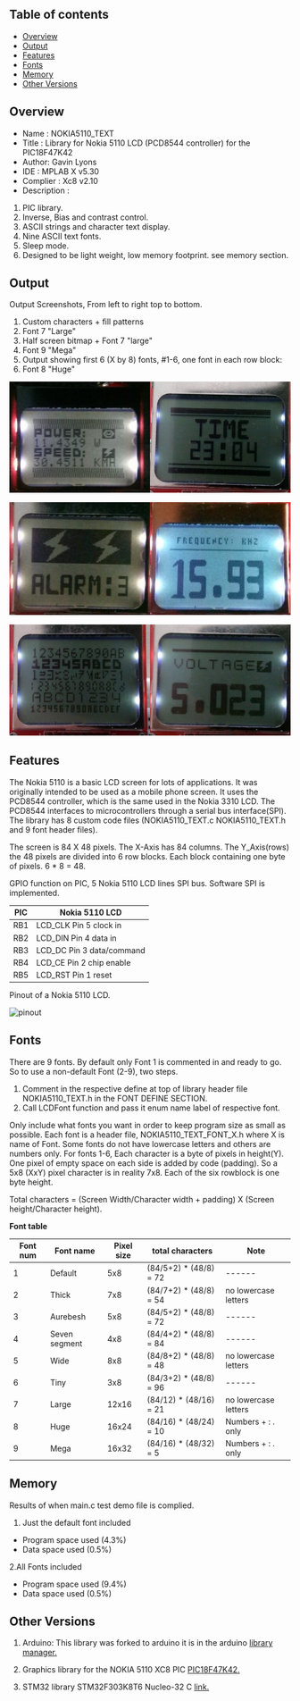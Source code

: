 Table of contents
---------------------------

  * [Overview](#overview)
  * [Output](#output)
  * [Features](#features)
  * [Fonts](#fonts)
  * [Memory](#memory)
  * [Other Versions](#other-versions)
  
Overview
--------------------
* Name : NOKIA5110_TEXT
* Title : Library for Nokia 5110 LCD (PCD8544 controller) for the PIC18F47K42
* Author: Gavin Lyons
* IDE :  MPLAB X v5.30
* Complier : Xc8 v2.10
* Description : 

1. PIC library.      
2. Inverse, Bias and contrast control. 
3. ASCII strings and character text display.
4. Nine ASCII text fonts.
5. Sleep mode.
6. Designed to be light weight, low memory footprint. see memory section.

Output
---------------------------------

Output Screenshots, From left to right top to bottom.

1. Custom characters + fill patterns 
2. Font 7 "Large"
3. Half screen bitmap + Font 7 "large"
4. Font 9 "Mega"  
5. Output showing first 6 (X by 8) fonts, #1-6, one font in each row block:
6. Font 8 "Huge" 

![ font pic 1 ](https://github.com/gavinlyonsrepo/NOKIA5110_TEXT/blob/master/extras/image/NOKIA_FONT1.jpg)

![ font pic 2 ](https://github.com/gavinlyonsrepo/NOKIA5110_TEXT/blob/master/extras/image/NOKIA_FONT2.jpg)

![ font pic 3 ](https://github.com/gavinlyonsrepo/NOKIA5110_TEXT/blob/master/extras/image/NOKIA_FONT_ALL.jpg)

Features
-------------------------
The Nokia 5110 is a basic LCD screen for lots of applications. 
It was originally intended to be used as a mobile phone screen. 
It uses the PCD8544 controller, which is the same used in the Nokia 3310 LCD. 
The PCD8544 interfaces to microcontrollers through a serial bus interface(SPI).
The library has 8 custom code files (NOKIA5110_TEXT.c  NOKIA5110_TEXT.h and 9 font header files).

The screen is 84 X 48 pixels. The X-Axis has 84 columns.
The Y_Axis(rows) the 48 pixels are divided into 6 row blocks. 
Each block containing one byte of pixels. 6 * 8 = 48.

GPIO function on PIC, 5 Nokia 5110 LCD lines SPI bus.
Software SPI is implemented.

| PIC | Nokia 5110 LCD |
| ------ | ------ |
| RB1 | LCD_CLK Pin 5 clock in |
| RB2 | LCD_DIN Pin 4 data in |
| RB3 | LCD_DC Pin 3 data/command|
| RB4 | LCD_CE Pin 2 chip enable |
| RB5 | LCD_RST Pin 1 reset|

Pinout of a Nokia 5110 LCD.

![ pinout ](https://github.com/gavinlyonsrepo/NOKIA5110_TEXT/blob/master/extras/image/NOKIA_PINOUT.jpg)


Fonts 
---------------------------

There are 9 fonts.
By default only Font 1 is commented in and ready to go.
So to use a non-default Font (2-9), two steps.

1. Comment in the respective define at top of library header file NOKIA5110_TEXT.h in the FONT DEFINE SECTION.
2. Call LCDFont function and pass it enum name label of respective font.

Only include what fonts you want in order to keep program size as small as possible.
Each font is a header file, NOKIA5110_TEXT_FONT_X.h where X is name of Font.
Some fonts do not have lowercase letters and others are numbers only.
For fonts 1-6, Each character is a byte of pixels in height(Y). One pixel of empty space on each side 
is added by code (padding). So a 5x8 (XxY) pixel character is in reality 7x8. 
Each of the six rowblock is one byte height. 

Total characters = (Screen Width/Character width  + padding) X (Screen height/Character height).

**Font table**

| Font num | Font name | Pixel size | total characters | Note |
| ------ | ------ | ------ | ------ |  ------ |
| 1 | Default | 5x8 | (84/5+2) * (48/8) = 72 |   ------ |
| 2 | Thick   | 7x8 | (84/7+2) * (48/8)  = 54 |  no lowercase letters  |
| 3 | Aurebesh | 5x8 | (84/5+2) * (48/8)  = 72 | ------ |
| 4 | Seven segment | 4x8 | (84/4+2) * (48/8) = 84 | ------ |
| 5 | Wide | 8x8 | (84/8+2) * (48/8) = 48 | no lowercase letters |
| 6 | Tiny | 3x8 | (84/3+2) * (48/8) = 96  | ------ |
| 7 | Large | 12x16 | (84/12) * (48/16) = 21 |  no lowercase letters |
| 8 | Huge | 16x24 | (84/16) * (48/24) = 10  | Numbers + : . only |
| 9 | Mega | 16x32 | (84/16) * (48/32) = 5  | Numbers + : . only |


Memory
---------------------------

Results of when main.c test demo file is complied.

1. Just the default font included 

* Program space used   (4.3%)
* Data space    used      (0.5%)

2.All Fonts included 
    
* Program space used (9.4%)
* Data space    used     (0.5%)


Other Versions
-------------------------------------

1. Arduino: This library was forked to arduino it is in the arduino [library manager.](https://github.com/gavinlyonsrepo/NOKIA5110_TEXT)  

2. Graphics  library for the NOKIA 5110 XC8 PIC [PIC18F47K42.](https://github.com/gavinlyonsrepo/pic_18F47K42_projects/tree/master/projects/nokiagraphics) 

3. STM32 library STM32F303K8T6 Nucleo-32 C [link.](https://github.com/gavinlyonsrepo/STM32_projects/tree/master/projects/nokiatext)
